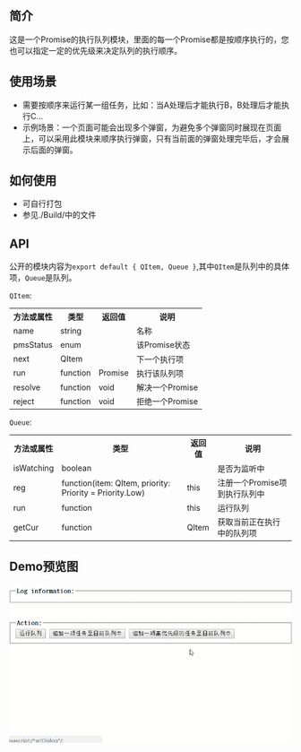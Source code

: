 ## 简介

这是一个Promise的执行队列模块，里面的每一个Promise都是按顺序执行的，您也可以指定一定的优先级来决定队列的执行顺序。

## 使用场景

- 需要按顺序来运行某一组任务，比如：当A处理后才能执行B，B处理后才能执行C...
- 示例场景：一个页面可能会出现多个弹窗，为避免多个弹窗同时展现在页面上，可以采用此模块来顺序执行弹窗，只有当前面的弹窗处理完毕后，才会展示后面的弹窗。

## 如何使用

- 可自行打包
- 参见./Build/中的文件

## API

公开的模块内容为`export default { QItem, Queue }`,其中`QItem`是队列中的具体项，`Queue`是队列。

`QItem`:

<table>
<tr>
<th>方法或属性</th>
<th>类型</th>
<th>返回值</th>
<th>说明</th>
</tr>
<tr>
<td>name</td>
<td>string</td>
<td></td>
<td>名称</td>
</tr>
<tr>
<td>pmsStatus</td>
<td>enum</td>
<td></td>
<td>该Promise状态</td>
</tr>
<tr>
<td>next</td>
<td>QItem</td>
<td></td>
<td>下一个执行项</td>
</tr>
<tr>
<td>run</td>
<td>function</td>
<td>Promise</td>
<td>执行该队列项</td>
</tr>
<tr>
<td>resolve</td>
<td>function</td>
<td>void</td>
<td>解决一个Promise</td>
</tr>
<tr>
<td>reject</td>
<td>function</td>
<td>void</td>
<td>拒绝一个Promise</td>
</tr>
</table>


`Queue`:

<table>
<tr>
<th>方法或属性</th>
<th>类型</th>
<th>返回值</th>
<th>说明</th>
</tr>
<tr>
<td>isWatching</td>
<td>boolean</td>
<td></td>
<td>是否为监听中</td>
</tr>
<tr>
<td>reg</td>
<td>function(item: QItem, priority: Priority = Priority.Low)</td>
<td>this</td>
<td>注册一个Promise项到执行队列中</td>
</tr>
<tr>
<td>run</td>
<td>function</td>
<td>this</td>
<td>运行队列</td>
</tr>
<tr>
<td>getCur</td>
<td>function</td>
<td>QItem</td>
<td>获取当前正在执行中的队列项</td>
</tr>
</table>

## Demo预览图

![](https://raw.githubusercontent.com/xucongli1989/xPromiseQueue/master/demo/img.gif)
